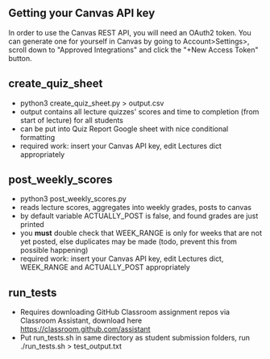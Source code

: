 ## Getting your Canvas API key

In order to use the Canvas REST API, you will need an OAuth2 token. You can generate one for yourself in Canvas by going to Account>Settings>, scroll down to "Approved Integrations" and click the "+New Access Token" button.

## create_quiz_sheet

* python3 create_quiz_sheet.py > output.csv
* output contains all lecture quizzes' scores and time to completion (from start of lecture) for all students
* can be put into Quiz Report Google sheet with nice conditional formatting
* required work: insert your Canvas API key, edit Lectures dict appropriately

## post_weekly_scores

* python3 post_weekly_scores.py
* reads lecture scores, aggregates into weekly grades, posts to canvas
* by default variable ACTUALLY_POST is false, and found grades are just printed
* you **must** double check that WEEK_RANGE is only for weeks that are not yet posted, else duplicates may be made (todo, prevent this from possible happening)
* required work: insert your Canvas API key, edit Lectures dict, WEEK_RANGE and ACTUALLY_POST appropriately

## run_tests

* Requires downloading GitHub Classroom assignment repos via Classroom Assistant, download here https://classroom.github.com/assistant
* Put run_tests.sh in same directory as student submission folders, run ./run_tests.sh > test_output.txt
